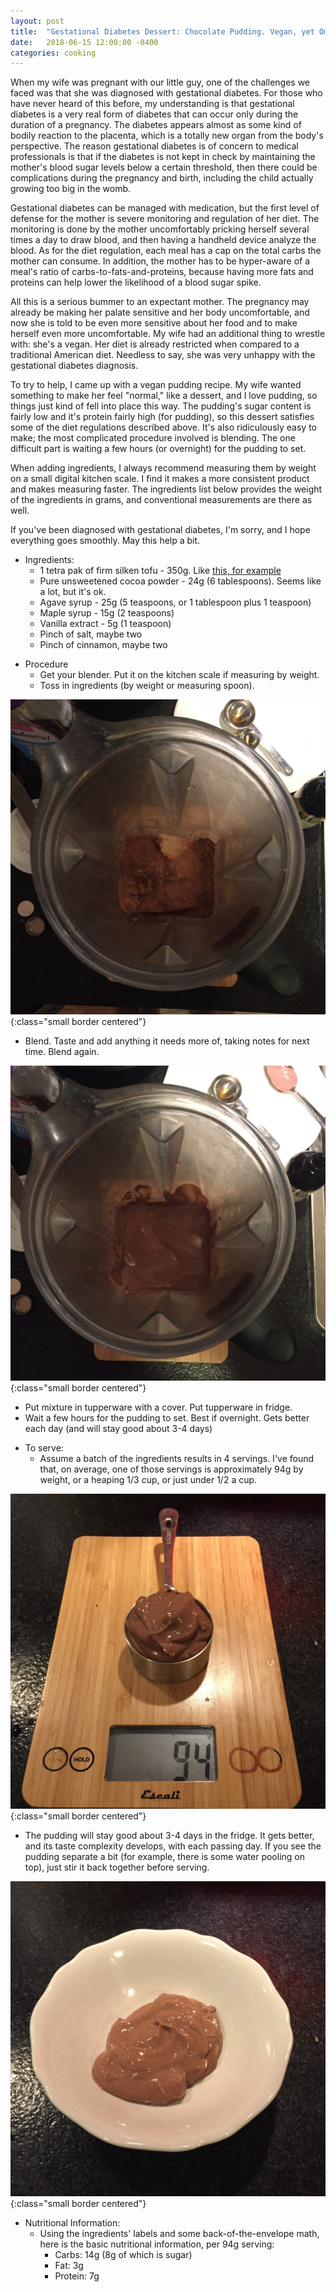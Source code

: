 ```yaml
---
layout: post
title:  "Gestational Diabetes Dessert: Chocolate Pudding. Vegan, yet Omnivore Crowd Pleaser."
date:   2018-06-15 12:00:00 -0400
categories: cooking
---
```


When my wife was pregnant with our little guy, one of the challenges we faced was that she was diagnosed with gestational diabetes. For those who have never heard of this before, my understanding is that gestational diabetes is a very real form of diabetes that can occur only during the duration of a pregnancy. The diabetes appears almost as some kind of bodily reaction to the placenta, which is a totally new organ from the body's perspective. The reason gestational diabetes is of concern to medical professionals is that if the diabetes is not kept in check by maintaining the mother's blood sugar levels below a certain threshold, then there could be complications during the pregnancy and birth, including the child actually growing too big in the womb.

Gestational diabetes can be managed with medication, but the first level of defense for the mother is severe monitoring and regulation of her diet. The monitoring is done by the mother uncomfortably pricking herself several times a day to draw blood, and then having a handheld device analyze the blood. As for the diet regulation, each meal has a cap on the total carbs the mother can consume. In addition, the mother has to be hyper-aware of a meal's ratio of carbs-to-fats-and-proteins, because having more fats and proteins can help lower the likelihood of a blood sugar spike.

All this is a serious bummer to an expectant mother. The pregnancy may already be making her palate sensitive and her body uncomfortable, and now she is told to be even more sensitive about her food and to make herself even more uncomfortable. My wife had an additional thing to wrestle with: she's a vegan. Her diet is already restricted when compared to a traditional American diet. Needless to say, she was very unhappy with the gestational diabetes diagnosis.

To try to help, I came up with a vegan pudding recipe. My wife wanted something to make her feel "normal," like a dessert, and I love pudding, so things just kind of fell into place this way. The pudding's sugar content is fairly low and it's protein fairly high (for pudding), so this dessert satisfies some of the diet regulations described above. It's also ridiculously easy to make; the most complicated procedure involved is blending. The one difficult part is waiting a few hours (or overnight) for the pudding to set.

When adding ingredients, I always recommend measuring them by weight on a small digital kitchen scale. I find it makes a more consistent product and makes measuring faster.  The ingredients list below provides the weight of the ingredients in grams, and conventional measurements are there as well.  

If you've been diagnosed with gestational diabetes, I'm sorry, and I hope everything goes smoothly.  May this help a bit.  

* Ingredients:
  * 1 tetra pak of firm silken tofu - 350g.  Like <a href="https://www.amazon.com/gp/product/B01ELWTWHE/ref=s9_acsd_hps_bw_cr_x__a_w?th=1" target="_blank"> this, for example </a>
  * Pure unsweetened cocoa powder - 24g (6 tablespoons). Seems like a lot, but it's ok.
  * Agave syrup - 25g (5 teaspoons, or 1 tablespoon plus 1 teaspoon)
  * Maple syrup - 15g (2 teaspoons)
  * Vanilla extract - 5g (1 teaspoon)
  * Pinch of salt, maybe two
  * Pinch of cinnamon, maybe two

<p/>

* Procedure
  * Get your blender. Put it on the kitchen scale if measuring by weight.
  * Toss in ingredients (by weight or measuring spoon).

![](/assets/images/2018-06-15-gestational-diabetes-pudding/image-1.JPG){:class="small border centered"}

  * Blend. Taste and add anything it needs more of, taking notes for next time. Blend again.

![](/assets/images/2018-06-15-gestational-diabetes-pudding/image-2.JPG){:class="small border centered"}

  * Put mixture in tupperware with a cover. Put tupperware in fridge.
  * Wait a few hours for the pudding to set. Best if overnight. Gets better each day (and will stay good about 3-4 days)

<p/>

* To serve:
  * Assume a batch of the ingredients results in 4 servings. I've found that, on average, one of those servings is approximately 94g by weight, or a heaping 1/3 cup, or just under 1/2 a cup.

![](/assets/images/2018-06-15-gestational-diabetes-pudding/image-3.JPG){:class="small border centered"}

  * The pudding will stay good about 3-4 days in the fridge.  It gets better, and its taste complexity develops, with each passing day.  If you see the pudding separate a bit (for example, there is some water pooling on top), just stir it back together before serving.

![](/assets/images/2018-06-15-gestational-diabetes-pudding/image-4.JPG){:class="small border centered"}

<p/>

* Nutritional Information:
  * Using the ingredients' labels and some back-of-the-envelope math, here is the basic nutritional information, per 94g serving:
    * Carbs: 14g (8g of which is sugar)
    * Fat: 3g
    * Protein: 7g
